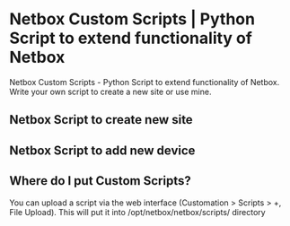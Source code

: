 # Netbox Custom Scripts | Python Script to extend functionality of Netbox
Netbox Custom Scripts - Python Script to extend functionality of Netbox. Write your own script to create a new site or use mine.
## Netbox Script to create new site 
## Netbox Script to add new device
## Where do I put Custom Scripts? 
You can upload a script via the web interface (Customation > Scripts > +, File Upload). 
This will put it into /opt/netbox/netbox/scripts/ directory
